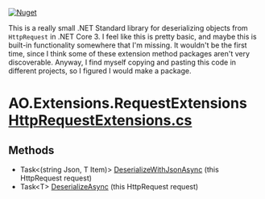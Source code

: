 [![Nuget](https://img.shields.io/nuget/v/AO.HttpRequestExtensions)](https://www.nuget.org/packages/AO.HttpRequestExtensions/)

This is a really small .NET Standard library for deserializing objects from `HttpRequest` in .NET Core 3. I feel like this is pretty basic, and maybe this is built-in functionality somewhere that I'm missing. It wouldn't be the first time, since I think some of these extension method packages aren't very discoverable. Anyway, I find myself copying and pasting this code in different projects, so I figured I would make a package.

# AO.Extensions.RequestExtensions [HttpRequestExtensions.cs](https://github.com/adamfoneil/RequestExtensions/blob/master/RequestExtensions/HttpRequestExtensions.cs#L9)
## Methods
- Task\<(string Json, T Item)\> [DeserializeWithJsonAsync](https://github.com/adamfoneil/RequestExtensions/blob/master/RequestExtensions/HttpRequestExtensions.cs#L11)
 (this HttpRequest request)
- Task\<T\> [DeserializeAsync](https://github.com/adamfoneil/RequestExtensions/blob/master/RequestExtensions/HttpRequestExtensions.cs#L28)
 (this HttpRequest request)
